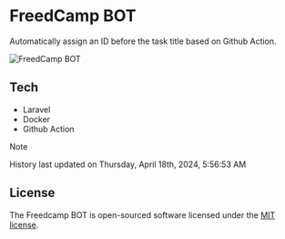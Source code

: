 # FreedCamp BOT

Automatically assign an ID before the task title based on Github Action.

![FreedCamp BOT](https://repository-images.githubusercontent.com/737932867/7d34798b-2680-471c-b089-a78a718d3d6a)

## Tech

- Laravel
- Docker
- Github Action

> [!NOTE]  
> History last updated on Thursday, April 18th, 2024, 5:56:53 AM

## License

The Freedcamp BOT is open-sourced software licensed under the [MIT license](https://opensource.org/licenses/MIT).
